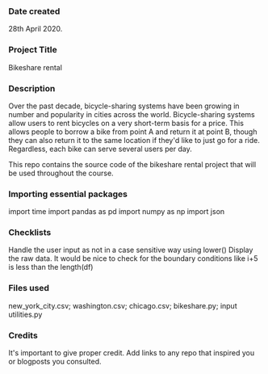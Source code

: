 ### Date created
28th April 2020.

### Project Title
Bikeshare rental 

### Description
Over the past decade, bicycle-sharing systems have been growing in number and popularity in cities across the world. Bicycle-sharing systems allow users to rent bicycles on a very short-term basis for a price. This allows people to borrow a bike from point A and return it at point B, though they can also return it to the same location if they'd like to just go for a ride. Regardless, each bike can serve several users per day.

This repo contains the source code of the bikeshare rental project that will be used throughout the course.

### Importing essential packages
import time
import pandas as pd
import numpy as np
import json

### Checklists
Handle the user input as not in a case sensitive way using lower()
Display the raw data. It would be nice to check for the boundary conditions like i+5 is less than the length(df)

### Files used
new_york_city.csv;
washington.csv;
chicago.csv;
bikeshare.py;
input utilities.py

### Credits
It's important to give proper credit. Add links to any repo that inspired you or blogposts you consulted.
